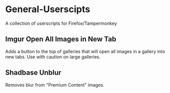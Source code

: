 # General-Userscipts
A collection of userscripts for Firefox/Tampermonkey

## Imgur Open All Images in New Tab
Adds a button to the top of galleries that will open all images in a gallery into new tabs. Use with caution on large galleries.

## Shadbase Unblur
Removes blur from "Premium Content" images.

